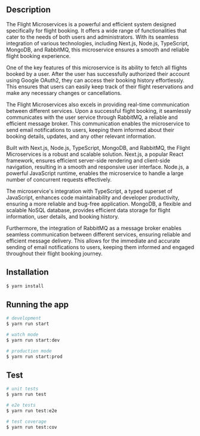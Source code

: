 ## Description

The Flight Microservices is a powerful and efficient system designed specifically for flight booking. It offers a wide range of functionalities that cater to the needs of both users and administrators. With its seamless integration of various technologies, including Next.js, Node.js, TypeScript, MongoDB, and RabbitMQ, this microservice ensures a smooth and reliable flight booking experience.

One of the key features of this microservice is its ability to fetch all flights booked by a user. After the user has successfully authorized their account using Google OAuth2, they can access their booking history effortlessly. This ensures that users can easily keep track of their flight reservations and make any necessary changes or cancellations.

The Flight Microservices also excels in providing real-time communication between different services. Upon a successful flight booking, it seamlessly communicates with the user service through RabbitMQ, a reliable and efficient message broker. This communication enables the microservice to send email notifications to users, keeping them informed about their booking details, updates, and any other relevant information.

Built with Next.js, Node.js, TypeScript, MongoDB, and RabbitMQ, the Flight Microservices is a robust and scalable solution. Next.js, a popular React framework, ensures efficient server-side rendering and client-side navigation, resulting in a smooth and responsive user interface. Node.js, a powerful JavaScript runtime, enables the microservice to handle a large number of concurrent requests effectively.

The microservice's integration with TypeScript, a typed superset of JavaScript, enhances code maintainability and developer productivity, ensuring a more reliable and bug-free application. MongoDB, a flexible and scalable NoSQL database, provides efficient data storage for flight information, user details, and booking history.

Furthermore, the integration of RabbitMQ as a message broker enables seamless communication between different services, ensuring reliable and efficient message delivery. This allows for the immediate and accurate sending of email notifications to users, keeping them informed and engaged throughout their flight booking journey.

## Installation

```bash
$ yarn install
```

## Running the app

```bash
# development
$ yarn run start

# watch mode
$ yarn run start:dev

# production mode
$ yarn run start:prod
```

## Test

```bash
# unit tests
$ yarn run test

# e2e tests
$ yarn run test:e2e

# test coverage
$ yarn run test:cov
```
